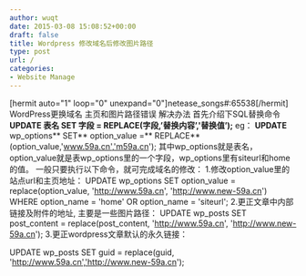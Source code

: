 ```yaml
---
author: wuqt
date: 2015-03-08 15:08:52+00:00
draft: false
title: Wordpress 修改域名后修改图片路径
type: post
url: /
categories:
- Website Manage
---
```


[hermit auto="1" loop="0" unexpand="0"]netease_songs#:65538[/hermit]
WordPress更换域名 主页和图片路径错误 解决办法
首先介绍下SQL替换命令
**UPDATE 表名 SET 字段 = REPLACE(字段,’替换内容’,'替换值’);**
eg：
**UPDATE** wp_options** SET** option_value =** REPLACE**(option_value,'www.59a.cn','m59a.cn');
其中wp_options就是表名，option_value就是表wp_options里的一个字段，wp_options里有siteurl和home的值。
一般只要执行以下命令，就可完成域名的修改：
1.修改option_value里的站点url和主页地址：
UPDATE wp_options SET option_value = replace(option_value, 'http://www.59a.cn', 'http://www.new-59a.cn') WHERE option_name = 'home' OR option_name = 'siteurl';
2.更正文章中内部链接及附件的地址, 主要是一些图片路径：
UPDATE wp_posts SET post_content = replace(post_content, 'http://www.59a.cn', 'http://www.new-59a.cn');
3.更正wordpress文章默认的永久链接：

UPDATE wp_posts SET guid = replace(guid, 'http://www.59a.cn','http://www.new-59a.cn');
